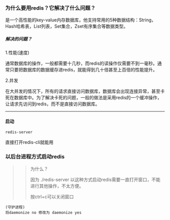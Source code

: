 ### 为什么要用redis？它解决了什么问题？

是一个高性能的key-value内存数据库，他支持常用的5种数据结构：String，Hash哈希表，List列表，Set集合，Zset有序集合等数据类型。

##### 解决的问题？

1.性能(速度)

通常数据库的操作，一般都需要十几秒，而redis的读操作仅需要不到一毫秒。通常只要把数据库的数据缓存进redis，就能得到几十倍甚至上百倍的性能提升。

2.并发

在大并发的情况下，所有的请求直接访问数据库，数据库会出现连接异常，甚至卡死在数据库中。为了解决卡死的问题，一般的做法是采用redis的一个缓冲操作，让请求先访问到redis，而不是直接访问数据库。

---

#### 启动

```
redis-server
```

直接打开redis-cli就能用

### 以后台进程方式启动redis

> > 为什么？
> >
> > 因为 ./redis-server 以这种方式启动redis需要一直打开窗口，不能进行其他操作，不太方便。
> >
> > 按ctrl+c可以关闭窗口

```
(守护进程)
将daemonize no 修改为 daemonize yes
```

